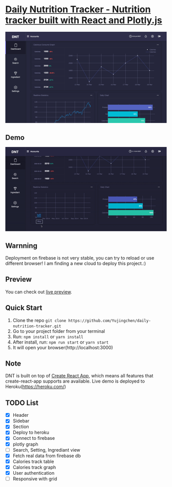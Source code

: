 # [Daily Nutrition Tracker - Nutrition tracker built with React and Plotly.js](https://caloriestracker-ab17f.firebaseapp.com/)
![Daily Nutrition Tracker](public/img/screenshots/Screenshot.png?raw=true 'Daily Nutrition Tracker')

## Demo
![Daily Nutrition Tracker](public/img/gif/demo.gif?raw=true 'Daily Nutrition Tracker')

## Warnning
Deployment on firebase is not very stable, you can try to reload or use different browser! I am finding a new cloud to deploy this project.:)

## Preview

You can check out [live preview](https://caloriestracker-ab17f.firebaseapp.com/).

## Quick Start

1.  Clone the repo `git clone https://github.com/Yujingchen/daily-nutrition-tracker.git`
2.  Go to your project folder from your terminal
3.  Run: `npm install` or `yarn install`
4.  After install, run: `npm run start` or `yarn start`
5.  It will open your browser(http://localhost:3000)

## Note

DNT is built on top of [Create React App](https://github.com/facebook/create-react-app), which means all features that create-react-app supports are available.
Live demo is deployed to Heroku(https://heroku.com/)

## TODO List

- [x] Header
- [x] Sidebar
- [x] Section
- [x] Deploy to heroku
- [x] Connect to firebase
- [x] plotly graph
- [ ] Search, Setting, Ingrediant view
- [x] Fetch real data from firebase db
- [x] Calories track table
- [x] Calories track graph
- [x] User authentication
- [ ] Responsive with grid
